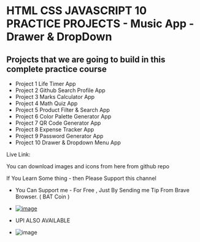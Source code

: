 # HTML CSS JAVASCRIPT 10 PRACTICE PROJECTS - Music App - Drawer & DropDown

## Projects that we are going to build in this complete practice course

- Project 1 Life Timer App
- Project 2 Github Search Profile App
- Project 3 Marks Calculator App
- Project 4 Math Quiz App
- Project 5 Product Filter & Search App
- Project 6 Color Palette Generator App
- Project 7 QR Code Generator App
- Project 8 Expense Tracker App
- Project 9 Password Generator App
- Project 10 Drawer & Dropdown Menu App

Live Link: 

You can download images and icons from here from github repo

If You Learn Some thing - then Please Support this channel
- You Can Support me - For Free , Just By Sending me Tip From Brave Browser. ( BAT Coin )
- [![image](https://raw.githubusercontent.com/anshuopinion/10-Practice-Project-Html-CSS/master/Readme%20File/howtosupport.png)](https://www.youtube.com/c/dosomecoding)

- UPI ALSO AVAILABLE
- ![image](https://user-images.githubusercontent.com/50476777/189511981-336a53d1-d46a-4d75-882f-6e6213e4e379.png)


